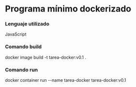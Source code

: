 <h1>Programa mínimo dockerizado</h1>

<h3>Lenguaje utilizado</h3>
JavaScript

<h3>Comando build</h3>
docker image build -t tarea-docker:v0.1 .  

<h3>Comando run</h3>
docker container run --name tarea-docker tarea-docker:v0.1

